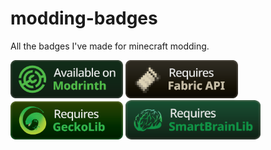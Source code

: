 # modding-badges
All the badges I've made for minecraft modding.

[<img src="https://raw.githubusercontent.com/iuriineves/modding-badges/main/PNG/Available%20on%20Modrinth.png" alt="Requires Fabric API" width="180"/>](https://modrinth.com/mod/nevescapybaras)
[<img src="https://raw.githubusercontent.com/iuriineves/modding-badges/main/PNG/Requires%20Fabric%20API.png" alt="Requires Fabric API" width="180"/>](https://modrinth.com/mod/fabric-api)
[<img src="https://raw.githubusercontent.com/iuriineves/modding-badges/main/PNG/Requires%20GeckoLib.png" alt="Requires Fabric API" width="180"/>](https://modrinth.com/mod/geckolib)
[<img src="https://raw.githubusercontent.com/iuriineves/modding-badges/main/PNG/Requires%20SmartBrainLib.png" alt="Requires Fabric API" width="216.5"/>](https://modrinth.com/mod/smartbrainlib)
